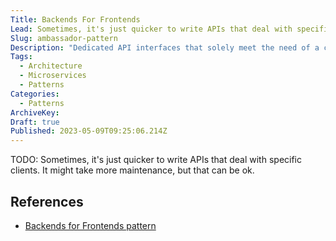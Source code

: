 ```yaml
---
Title: Backends For Frontends
Lead: Sometimes, it's just quicker to write APIs that deal with specific clients. It might take more maintenance, but that can be ok.
Slug: ambassador-pattern
Description: "Dedicated API interfaces that solely meet the need of a client device, to minimise design and deployment times"
Tags:
  - Architecture
  - Microservices
  - Patterns
Categories:
  - Patterns
ArchiveKey:
Draft: true
Published: 2023-05-09T09:25:06.214Z
---
```


TODO: Sometimes, it's just quicker to write APIs that deal with specific clients. It might take more maintenance, but that can be ok.

## References

* [Backends for Frontends pattern](https://learn.microsoft.com/en-us/azure/architecture/patterns/backends-for-frontends)
